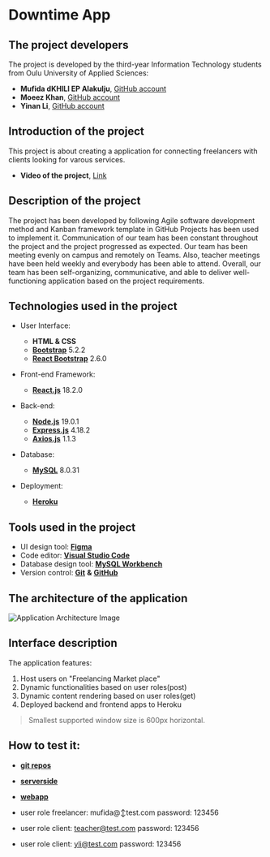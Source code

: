 # Downtime App

## The project developers

The project is developed by the third-year Information Technology students from Oulu University of Applied Sciences:

- **Mufida dKHILI EP Alakulju**, [GitHub account](https://github.com/mufidaA)
- **Moeez Khan**, [GitHub account](https://github.com/iammoeezkhann)
- **Yinan Li**, [GitHub account](https://github.com/YinanLi1987)

## Introduction of the project

This project is about creating a application for connecting freelancers with clients looking for varous services.

- **Video of the project**, [Link](https://www.youtube.com/watch?v=fWnQAp_N7Nw)

## Description of the project

The project has been developed by following Agile software development method and Kanban framework template in GitHub Projects has been used to implement it. Communication of our team has been constant throughout the project and the project progressed as expected. Our team has been meeting evenly on campus and remotely on Teams. Also, teacher meetings have been held weekly and everybody has been able to attend. Overall, our team has been self-organizing, communicative, and able to deliver well-functioning application based on the project requirements.

## Technologies used in the project

- User Interface:

  - **HTML & CSS**
  - [**Bootstrap**](https://github.com/twbs/bootstrap#readme) 5.2.2
  - [**React Bootstrap**](https://react-bootstrap.github.io/) 2.6.0

- Front-end Framework:

  - [**React.js**](https://reactjs.org/) 18.2.0

- Back-end:

  - [**Node.js**](https://nodejs.org/en/) 19.0.1
  - [**Express.js**](https://github.com/expressjs/express) 4.18.2
  - [**Axios.js**](https://github.com/axios/axios#readme) 1.1.3

- Database:

  - [**MySQL**](https://www.mysql.com/) 8.0.31

- Deployment:
  - [**Heroku**](https://)

## Tools used in the project

- UI design tool: [**Figma**](https://www.figma.com/)
- Code editor: [**Visual Studio Code**](https://code.visualstudio.com/)
- Database design tool: [**MySQL Workbench**](https://www.mysql.com/products/workbench/)
- Version control: [**Git**](https://git-scm.com/) **&** [**GitHub**](https://github.com/)

## The architecture of the application

![Application Architecture Image](./src/Images/ApplicationArchitecture.png)

## Interface description

The application features:

1. Host users on "Freelancing Market place"
2. Dynamic functionalities based on user roles(post)
3. Dynamic content rendering based on user roles(get)
4. Deployed backend and frontend apps to Heroku

> Smallest supported window size is 600px horizontal.

## How to test it:

- [**git repos**](https://github.com/orgs/NewUpwork/repositories)
- [**serverside**](https://downtime-endpoints-65f5397a1113.herokuapp.com)
- [**webapp**](https://agile-wave-58782-3b58a0ac74b1.herokuapp.com/login)

- user role freelancer: mufida@↕test.com password: 123456
- user role client: teacher@test.com password: 123456
- user role client: yli@test.com password: 123456

